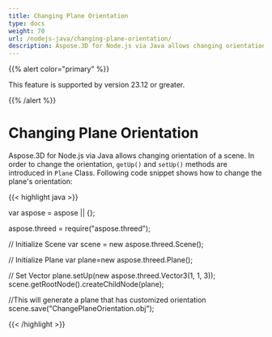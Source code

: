 ```yaml
---
title: Changing Plane Orientation
type: docs
weight: 70
url: /nodejs-java/changing-plane-orientation/
description: Aspose.3D for Node.js via Java allows changing orientation of a scene. In order to change the orientation, getUp() and setUp() methods are introduced in Plane Class. 
---
```


{{% alert color="primary" %}} 

This feature is supported by version 23.12 or greater.

{{% /alert %}} 

# **Changing Plane Orientation**
Aspose.3D for Node.js via Java allows changing orientation of a scene. In order to change the orientation, `getUp()` and `setUp()` methods are introduced in `Plane` Class. Following code snippet shows how to change the plane's orientation:

{{< highlight java >}}

var aspose = aspose || {};

aspose.threed = require("aspose.threed");

// Initialize Scene
var scene = new aspose.threed.Scene();

// Initialize Plane
var plane=new aspose.threed.Plane();

// Set Vector
plane.setUp(new aspose.threed.Vector3(1, 1, 3));
scene.getRootNode().createChildNode(plane);

//This will generate a plane that has customized orientation
scene.save("ChangePlaneOrientation.obj");

{{< /highlight >}}
